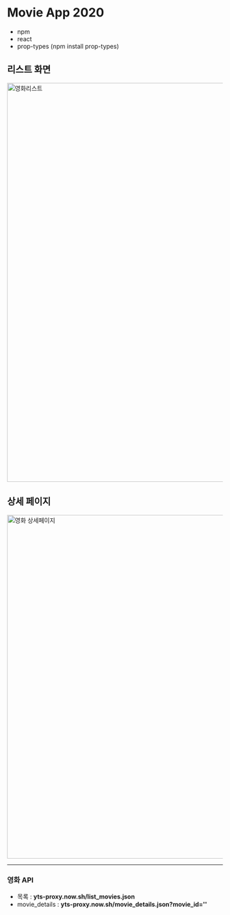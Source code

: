 # Movie App 2020

+ npm
+ react
+ prop-types (npm install prop-types)

## 리스트 화면
<img width="930" alt="영화리스트" src="https://user-images.githubusercontent.com/56714431/90729342-678d3000-e301-11ea-9a32-1b27a358393e.PNG">

## 상세 페이지
<img width="801" alt="영화 상세페이지" src="https://user-images.githubusercontent.com/56714431/90729346-6825c680-e301-11ea-9aa9-36533a4815ae.PNG">

-------------------------------------
### 영화 API
- 목록 : __yts-proxy.now.sh/list_movies.json__
- movie_details : __yts-proxy.now.sh/movie_details.json?movie_id=''__
